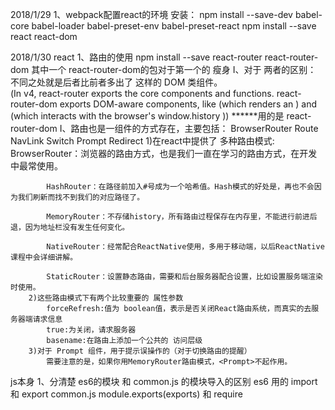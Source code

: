 2018/1/29
    1、webpack配置react的环境
        安装：
        npm install --save-dev babel-core babel-loader babel-preset-env babel-preset-react
        npm install --save react react-dom

2018/1/30
react
    1、路由的使用
        npm install --save react-router react-router-dom 其中一个 react-router-dom的包对于第一个的 瘦身
        I、对于 两者的区别：
        不同之处就是后者比前者多出了 <Link> <BrowserRouter> 这样的 DOM 类组件。  
        (In v4, react-router exports the core components and functions. react-router-dom exports DOM-aware components, like <Link> (which renders an <a>) and <BrowserRouter> (which interacts with the browser's window.history ))
        ******用的是 react-router-dom
        I、路由也是一组件的方式存在，主要包括：
            BrowserRouter Route NavLink Switch Prompt  Redirect
        1)在react中提供了 多种路由模式:
            BrowserRouter：浏览器的路由方式，也是我们一直在学习的路由方式，在开发中最常使用。

            HashRouter：在路径前加入#号成为一个哈希值。Hash模式的好处是，再也不会因为我们刷新而找不到我们的对应路径了。

            MemoryRouter：不存储history，所有路由过程保存在内存里，不能进行前进后退，因为地址栏没有发生任何变化。

            NativeRouter：经常配合ReactNative使用，多用于移动端，以后ReactNative课程中会详细讲解。

            StaticRouter：设置静态路由，需要和后台服务器配合设置，比如设置服务端渲染时使用。
        2)这些路由模式下有两个比较重要的 属性参数
            forceRefresh:值为 boolean值，表示是否关闭React路由系统，而真实的去服务器端请求信息
            true:为关闭，请求服务器
            basename:在路由上添加一个公共的 访问层级
        3)对于 Prompt 组件，用于提示误操作的（对于切换路由的提醒）
            需要注意的是，如果你用MemoryRouter路由模式，<Prompt>不起作用。
js本身
    1、分清楚 es6的模块 和 common.js 的模块导入的区别
        es6 用的  import 和 export
        common.js module.exports(exports) 和 require
